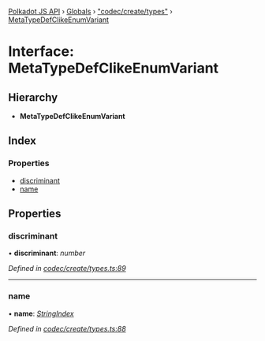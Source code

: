 [Polkadot JS API](../README.md) › [Globals](../globals.md) › ["codec/create/types"](../modules/_codec_create_types_.md) › [MetaTypeDefClikeEnumVariant](_codec_create_types_.metatypedefclikeenumvariant.md)

# Interface: MetaTypeDefClikeEnumVariant

## Hierarchy

* **MetaTypeDefClikeEnumVariant**

## Index

### Properties

* [discriminant](_codec_create_types_.metatypedefclikeenumvariant.md#discriminant)
* [name](_codec_create_types_.metatypedefclikeenumvariant.md#name)

## Properties

###  discriminant

• **discriminant**: *number*

*Defined in [codec/create/types.ts:89](https://github.com/polkadot-js/api/blob/e197c6f114/packages/types/src/codec/create/types.ts#L89)*

___

###  name

• **name**: *[StringIndex](../modules/_codec_create_types_.md#stringindex)*

*Defined in [codec/create/types.ts:88](https://github.com/polkadot-js/api/blob/e197c6f114/packages/types/src/codec/create/types.ts#L88)*
